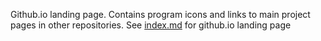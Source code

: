 Github.io landing page. Contains program icons and links to main project pages in other repositories.
See [index.md](https://tiffin-filion.github.io/) for github.io landing page
